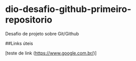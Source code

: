 # dio-desafio-github-primeiro-repositorio
Desafio de projeto sobre Git/Github

##Links úteis

[teste de link (https://www.google.com.br/)]
